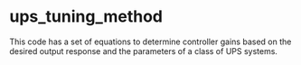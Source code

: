 # ups_tuning_method
This code has a set of equations to determine controller gains based on the desired output response and the parameters of a class of UPS systems.
